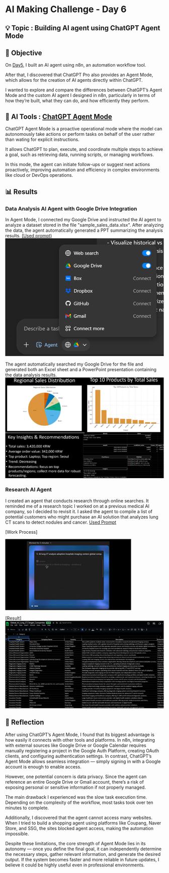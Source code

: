 # AI Making Challenge - Day 6

## 💡 Topic : Building AI agent using ChatGPT Agent Mode

## 🎯 Objective
On [Day5](https://github.com/LimitlessDevv/100-Day-AI-Making-Challenge/blob/main/Week1/Day5/Day5.md), I built an AI agent using n8n, an automation workflow tool.

After that, I discovered that ChatGPT Pro also provides an Agent Mode, which allows for the creation of AI agents directly within ChatGPT.

I wanted to explore and compare the differences between ChatGPT’s Agent Mode and the custom AI agent I designed in n8n, particularly in terms of how they’re built, what they can do, and how efficiently they perform.

## 🤖 AI Tools : [ChatGPT Agent Mode](https://chatgpt.com/)

ChatGPT Agent Mode is a proactive operational mode where the model can autonomously take actions or perform tasks on behalf of the user rather than wating for explicit instructions.

It allows ChatGPT to plan, execute, and coordinate multiple steps to achieve a goal, such as retrieving data, running scripts, or managing workflows.

In this mode, the agent can initiate follow-ups or suggest next actions proactively, improving automation and efficiency in complex environments like cloud or DevOps operations.


## 📊 Results
### Data Analysis AI Agent with Google Drive Integration

In Agent Mode, I connected my Google Drive and instructed the AI agent to analyze a dataset stored in the file "sample_sales_data.xlsx". 
After analyzing the data, the agent automatically generated a PPT summarizing the analysis results. [(Used prompt)](sources/prompt.md)
![alt text](images/image.png)

The agent automatically searched my Google Drive for the file and generated both an Excel sheet and a PowerPoint presentation containing the data analysis results.
![alt text](images/image-1.png)

### Research AI Agent
I created an agent that conducts research through online searches. It reminded me of a research topic I worked on at a previous medical AI company, so I decided to revisit it. I asked the agent to compile a list of potential customers who might purchase an AI solution that analyzes lung CT scans to detect nodules and cancer. [Used Prompt](sources/prompt2.md)

[Work Process]

![alt text](images/agent.gif)

[Result]
![alt text](images/image-2.png)

## 📝 Reflection
After using ChatGPT’s Agent Mode, I found that its biggest advantage is how easily it connects with other tools and platforms.
In n8n, integrating with external sources like Google Drive or Google Calendar requires manually registering a project in the Google Auth Platform, creating OAuth clients, and configuring authentication settings.
In contrast, ChatGPT’s Agent Mode allows seamless integration — simply signing in with a Google account is enough to enable access.

However, one potential concern is data privacy.
Since the agent can reference an entire Google Drive or Gmail account, there’s a risk of exposing personal or sensitive information if not properly managed.

The main drawback I experienced was the slow task execution time.
Depending on the complexity of the workflow, most tasks took over ten minutes to complete.

Additionally, I discovered that the agent cannot access many websites.
When I tried to build a shopping agent using platforms like Coupang, Naver Store, and SSG, the sites blocked agent access, making the automation impossible.

Despite these limitations, the core strength of Agent Mode lies in its autonomy — once you define the final goal, it can independently determine the necessary steps, gather relevant information, and generate the desired output.
If the system becomes faster and more reliable in future updates, I believe it could be highly useful even in professional environments.
